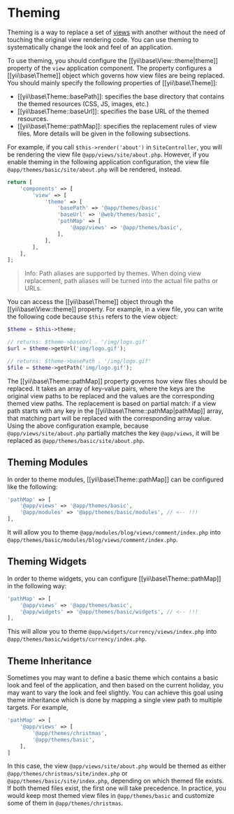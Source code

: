 Theming
=======

Theming is a way to replace a set of [views](structure-views.md) with another without the need of touching
the original view rendering code. You can use theming to systematically change the look and feel of an application.

To use theming, you should configure the [[yii\base\View::theme|theme]] property of the `view` application component.
The property configures a [[yii\base\Theme]] object which governs how view files are being replaced. You should
mainly specify the following properties of [[yii\base\Theme]]:

- [[yii\base\Theme::basePath]]: specifies the base directory that contains the themed resources (CSS, JS, images, etc.)
- [[yii\base\Theme::baseUrl]]: specifies the base URL of the themed resources.
- [[yii\base\Theme::pathMap]]: specifies the replacement rules of view files. More details will be given in the following
  subsections.
 
For example, if you call `$this->render('about')` in `SiteController`, you will be rendering the view file
`@app/views/site/about.php`. However, if you enable theming in the following application configuration,
the view file `@app/themes/basic/site/about.php` will be rendered, instead. 

```php
return [
    'components' => [
        'view' => [
            'theme' => [
                'basePath' => '@app/themes/basic'
                'baseUrl' => '@web/themes/basic',
                'pathMap' => [
                    '@app/views' => '@app/themes/basic',
                ],
            ],
        ],
    ],
];
```

> Info: Path aliases are supported by themes. When doing view replacement, path aliases will be turned into 
  the actual file paths or URLs.

You can access the [[yii\base\Theme]] object through the [[yii\base\View::theme]] property. For example,
in a view file, you can write the following code because `$this` refers to the view object:

```php
$theme = $this->theme;

// returns: $theme->baseUrl . '/img/logo.gif'
$url = $theme->getUrl('img/logo.gif');

// returns: $theme->basePath . '/img/logo.gif'
$file = $theme->getPath('img/logo.gif');
```

The [[yii\base\Theme::pathMap]] property governs how view files should be replaced. It takes an array of 
key-value pairs, where the keys are the original view paths to be replaced and the values are the corresponding 
themed view paths. The replacement is based on partial match: if a view path starts with any key in 
the [[yii\base\Theme::pathMap|pathMap]] array, that matching part will be replaced with the corresponding array value.
Using the above configuration example, because `@app/views/site/about.php` partially matches the key
`@app/views`, it will be replaced as `@app/themes/basic/site/about.php`.


## Theming Modules <span id="theming-modules"></span>

In order to theme modules, [[yii\base\Theme::pathMap]] can be configured like the following:

```php
'pathMap' => [
    '@app/views' => '@app/themes/basic',
    '@app/modules' => '@app/themes/basic/modules', // <-- !!!
],
```

It will allow you to theme `@app/modules/blog/views/comment/index.php` into `@app/themes/basic/modules/blog/views/comment/index.php`.


## Theming Widgets <span id="theming-widgets"></span>

In order to theme widgets, you can configure [[yii\base\Theme::pathMap]] in the following way:

```php
'pathMap' => [
    '@app/views' => '@app/themes/basic',
    '@app/widgets' => '@app/themes/basic/widgets', // <-- !!!
],
```

This will allow you to theme `@app/widgets/currency/views/index.php` into `@app/themes/basic/widgets/currency/index.php`.


## Theme Inheritance <span id="theme-inheritance"></span>

Sometimes you may want to define a basic theme which contains a basic look and feel of the application, and then
based on the current holiday, you may want to vary the look and feel slightly. You can achieve this goal using
theme inheritance which is done by mapping a single view path to multiple targets. For example,

```php
'pathMap' => [
    '@app/views' => [
        '@app/themes/christmas',
        '@app/themes/basic',
    ],
]
```

In this case, the view `@app/views/site/about.php` would be themed as either `@app/themes/christmas/site/index.php` 
or `@app/themes/basic/site/index.php`, depending on which themed file exists. If both themed files exist, the first
one will take precedence. In practice, you would keep most themed view files in `@app/themes/basic` and customize
some of them in `@app/themes/christmas`.

